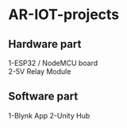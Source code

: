 # AR-IOT-projects

## Hardware part

1-ESP32 / NodeMCU board  
2-5V Relay Module  

## Software part

1-Blynk App
2-Unity Hub

